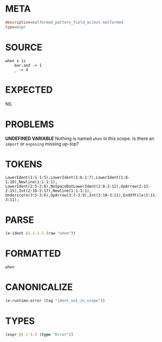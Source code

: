 # META
~~~ini
description=malformed_pattern_field_access malformed
type=expr
~~~
# SOURCE
~~~roc
when x is
    bar.and -> 1
    _ -> 4
~~~
# EXPECTED
NIL
# PROBLEMS
**UNDEFINED VARIABLE**
Nothing is named `when` in this scope.
Is there an `import` or `exposing` missing up-top?

# TOKENS
~~~zig
LowerIdent(1:1-1:5),LowerIdent(1:6-1:7),LowerIdent(1:8-1:10),Newline(1:1-1:1),
LowerIdent(2:5-2:8),NoSpaceDotLowerIdent(2:8-2:12),OpArrow(2:13-2:15),Int(2:16-2:17),Newline(1:1-1:1),
Underscore(3:5-3:6),OpArrow(3:7-3:9),Int(3:10-3:11),EndOfFile(3:11-3:11),
~~~
# PARSE
~~~clojure
(e-ident @1.1-1.5 (raw "when"))
~~~
# FORMATTED
~~~roc
when
~~~
# CANONICALIZE
~~~clojure
(e-runtime-error (tag "ident_not_in_scope"))
~~~
# TYPES
~~~clojure
(expr @1.1-1.5 (type "Error"))
~~~
